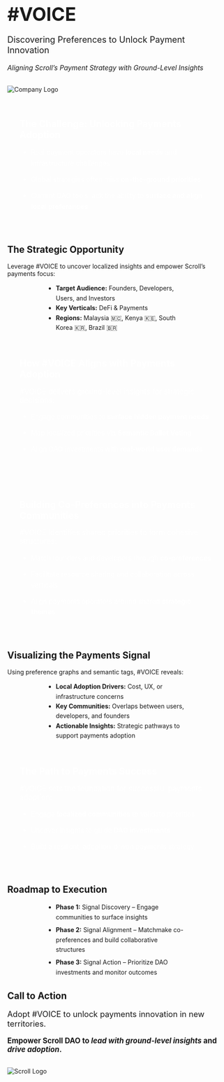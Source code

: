<!-- Title Slide -->
<section>
  <h1 style="font-size: 3em; margin-bottom: 0.5em;">#VOICE</h1>
  <p style="font-size: 1.4em; margin-bottom: 1em;">Discovering Preferences to Unlock Payment Innovation</p>
  <p style="font-style: italic; font-size: 1.1em; margin-bottom: 2em;">Aligning Scroll’s Payment Strategy with Ground-Level Insights</p>
  <img src="flabs.png" alt="Company Logo" style="max-width: 450px;">
</section>

<!-- The Challenge: Unlocking Payments Adoption -->
<section data-background-gradient="linear-gradient(45deg, #b71c1c, #c62828)">
  <div style="background: rgba(255,255,255,0.1); padding: 2em; border-radius: 15px;">
    <h2 style="color: #fff; margin-bottom: 0.8em;">The Challenge: Unlocking Payments Adoption</h2>
    <ul style="color: #fff; font-size: 1.1em; line-height: 1.6;">
      <li style="margin-bottom: 0.8em;">Real payment operators have <strong>local needs</strong> and infrastructure challenges</li>
      <li style="margin-bottom: 0.8em;">Global strategies often miss <strong>on-the-ground priorities</strong></li>
      <li>Current DAO tools lack the ability to <strong>surface and align local preferences</strong></li>
    </ul>
  </div>
</section>

<!-- The Strategic Opportunity -->
<section>
  <h2>The Strategic Opportunity</h2>
  <p>Leverage #VOICE to uncover localized insights and empower Scroll’s payments focus:</p>
  <ul style="line-height:1.6; padding-left:1.5em; max-width:60%; margin:auto;">
    <li><strong>Target Audience:</strong> Founders, Developers, Users, and Investors</li>
    <li><strong>Key Verticals:</strong> DeFi & Payments</li>
    <li><strong>Regions:</strong> Malaysia 🇲🇨, Kenya 🇰🇪, South Korea 🇰🇷, Brazil 🇧🇷</li>
  </ul>
</section>

<!-- How #VOICE Aligns with Payments Adoption -->
<section data-background-gradient="linear-gradient(45deg, #1a237e, #311b92)">
  <div style="background: rgba(255,255,255,0.1); padding: 2em; border-radius: 15px;">
    <h2 style="color: #fff; margin-bottom: 0.8em;">How #VOICE Aligns with Payments Adoption</h2>
    <p style="color: #fff; font-size: 1.2em; margin-bottom: 1em;">#VOICE delivers ground-level insights for strategic decisions:</p>
    <ul style="color: #fff; font-size: 1.1em; line-height: 1.6;">
      <li style="margin-bottom: 0.8em;">Engage communities to <strong>surface hidden payment needs</strong></li>
      <li style="margin-bottom: 0.8em;">Map localized priorities via <strong>Semantic Ballot Voting</strong></li>
      <li>Align DAO investments with <strong>real-world user demands</strong></li>
    </ul>
  </div>
</section>

<!-- Building Co-Preferences into Payments Communities -->
<section data-background-gradient="linear-gradient(45deg, #006064, #00838f)">
  <div style="background: rgba(255,255,255,0.1); padding: 2em; border-radius: 15px;">
    <h2 style="color: #fff; margin-bottom: 0.8em;">Building Co-Preferences into Payments Communities</h2>
    <p style="color: #fff; font-size: 1.2em; margin-bottom: 1em;">#VOICE identifies shared priorities to form cohesive structures:</p>
    <ul style="color: #fff; font-size: 1.1em; line-height: 1.6;">
      <li style="margin-bottom: 0.8em;">Match founders and developers through <strong>co-preferences</strong></li>
      <li style="margin-bottom: 0.8em;">Facilitate resource sharing and collaboration across verticals</li>
      <li>Align payments operators around shared <strong>strategic themes</strong></li>
    </ul>
  </div>
</section>

<!-- Visualizing the Payments Signal -->
<section>
  <h2>Visualizing the Payments Signal</h2>
  <p>Using preference graphs and semantic tags, #VOICE reveals:</p>
  <ul style="line-height:1.6; padding-left:1.5em; text-align:left; max-width:60%; margin:auto;">
    <li><strong>Local Adoption Drivers:</strong> Cost, UX, or infrastructure concerns</li>
    <li><strong>Key Communities:</strong> Overlaps between users, developers, and founders</li>
    <li><strong>Actionable Insights:</strong> Strategic pathways to support payments adoption</li>
  </ul>
</section>

<!-- The Path to Payments Success -->
<section data-background-gradient="linear-gradient(45deg, #b71c1c, #c62828)">
  <div style="background: rgba(255,255,255,0.1); padding: 2em; border-radius: 15px;">
    <h2 style="color: #fff; margin-bottom: 0.8em;">The Path to Payments Success</h2>
    <p style="color: #fff; font-size: 1.2em; margin-bottom: 1em;">#VOICE sets the foundation for successful payments adoption:</p>
    <ul style="color: #fff; font-size: 1.1em; line-height: 1.6;">
      <li style="margin-bottom: 0.8em;">Engage <strong>localized communities</strong> to validate priorities</li>
      <li style="margin-bottom: 0.8em;">Uncover insights to guide <strong>DAO investments</strong></li>
      <li>Build a resilient, adoption-driven payments strategy</li>
    </ul>
  </div>
</section>

<!-- Roadmap to Execution -->
<section>
  <h2>Roadmap to Execution</h2>
  <ul style="line-height:1.6; padding-left:1.5em; text-align:left; max-width:60%; margin:auto;">
    <li style="margin-bottom:0.5em;"><strong>Phase 1:</strong> Signal Discovery – Engage communities to surface insights</li>
    <li style="margin-bottom:0.5em;"><strong>Phase 2:</strong> Signal Alignment – Matchmake co-preferences and build collaborative structures</li>
    <li><strong>Phase 3:</strong> Signal Action – Prioritize DAO investments and monitor outcomes</li>
  </ul>
</section>

<!-- Call to Action -->
<section>
  <h2>Call to Action</h2>
  <p style="font-size:1.3em;">Adopt #VOICE to unlock payments innovation in new territories.</p>
  <p style="font-size:1.2em; font-weight:bold; margin-top:1em;">Empower Scroll DAO to <em>lead with ground-level insights</em> and <em>drive adoption</em>.</p>
  <img src="flabs.png" alt="Scroll Logo" style="max-width: 450px; margin-top: 1em;">
</section>